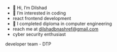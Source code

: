 - 👋 Hi, I’m Dilshad
- 👀 I’m interested in coding
- react frontend development
- 🌱 I completed diploma in computer engineering
- reach me at dilshadbnashref@gmail.com 
- cyber security enthusiast

developer team - DTP
<!---
dlshd00/dlshd00 is a ✨ special ✨ repository because its `README.md` (this file) appears on your GitHub profile.
You can click the Preview link to take a look at your changes.
--->
